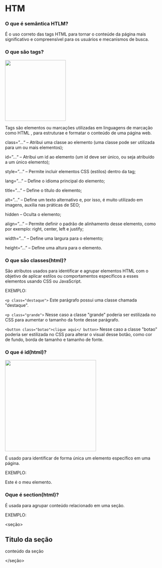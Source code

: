 # HTM

### O que é semântica HTLM?
É o uso correto das tags HTML para tornar o conteúde da página mais significativo e compreensível para os usuários e mecanismos de busca.

### O que são tags? 

<img src="https://github.com/monicadeve/aula-frontend/assets/136396307/699e8ded-bf21-49ad-bbc8-f323e05a7689" width="200px">

Tags são elementos ou marcações utilizadas em linguagens de marcação como HTML , para estruturae e formatar o conteúdo de uma página web.




class=”…“ – Atribui uma classe ao elemento (uma classe pode ser utilizada para um ou mais elementos);

id=”…“ – Atribui um id ao elemento (um id deve ser único, ou seja atribuído a um único elemento);

style=”…” – Permite incluir elementos CSS (estilos) dentro da tag;

lang=”…” – Define o idioma principal do elemento;

title=”…” – Define o título do elemento;

alt=”…” – Define um texto alternativo e, por isso, é muito utilizado em imagens, auxilia nas práticas de SEO;

hidden – Oculta o elemento;

align=”…” – Permite definir o padrão de alinhamento desse elemento, como por exemplo: right, center, left e justify;

width=”…” – Define uma largura para o elemento;

height=”…” – Define uma altura para o elemento.




### O que são classes(html)? 


São atributos usados para identificar e agrupar elementos HTML com o objetivo de aplicar estilos ou comportamentos específicos a esses elementos usando CSS ou JavaScript.

EXEMPLO:

``<p class="destaque">`` Este parágrafo possui uma classe chamada "destaque".


``<p class="grande">`` Nesse caso a classe "grande" poderia ser estilizada no CSS para aumentar o tamanho da fonte desse parágrafo.


``<button class="botao">clique aqui</ button>`` Nesse caso a classe "botao" poderia ser estilizada no CSS para alterar o visual desse botão, como cor de fundo, borda de tamanho e tamanho de fonte.

### O que é id(html)?

<img src="https://github.com/monicadeve/aula-frontend/assets/136396307/9fde7180-42c8-4fbd-9b25-ee9da5e66419" width="300px">

É usado para identificar de forma única um elemento específico em uma página.


EXEMPLO:
<div id="meu-elemento">Este é o meu elemento.

### Oque é section(html)? 

É usada para agrupar conteúdo relacionado em uma seção.

EXEMPLO:

<seção><h2>Titulo da seção</h2><p>conteúdo da seção</p></seção>
